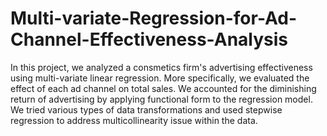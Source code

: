 # Multi-variate-Regression-for-Ad-Channel-Effectiveness-Analysis

In this project, we analyzed a consmetics firm's advertising effectiveness using multi-variate linear regression. More specifically, we evaluated the effect of each ad channel on total sales. We accounted for the diminishing return of advertising by applying functional form to the regression model. We tried various types of data transformations and used stepwise regression to address multicollinearity issue within the data. 
